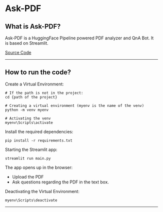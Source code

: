 # Ask-PDF

## What is Ask-PDF?

Ask-PDF is a HuggingFace Pipeline powered PDF analyzer and QnA Bot. It is based on Streamlit.

[Source Code](https://github.com/huggingface/transformers/blob/v4.38.2/src/transformers/pipelines/text2text_generation.py#L25)

---

## How to run the code?

Create a Virtual Environment:

```
# If the path is not in the project:
cd {path of the project}

# Creating a virtual environment (myenv is the name of the venv)
python -m venv myenv

# Activating the venv
myenv\Scripts\activate
```

Install the required dependencies:

```
pip install -r requirements.txt
```

Starting the Streamlit app:

```
streamlit run main.py
```

The app opens up in the browser:

* Upload the PDF
* Ask questions regarding the PDF in the text box.

Deactivating the Virtual Environment:

```
myenv\Scripts\deactivate
```

---
